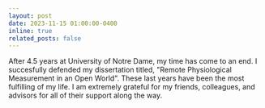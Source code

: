 ```yaml
---
layout: post
date: 2023-11-15 01:00:00-0400
inline: true
related_posts: false
---
```


After 4.5 years at University of Notre Dame, my time has come to an end. I succesfully defended my dissertation titled, "Remote Physiological Measurement in an Open World". These last years have been the most fulfilling of my life. I am extremely grateful for my friends, colleagues, and advisors for all of their support along the way.
